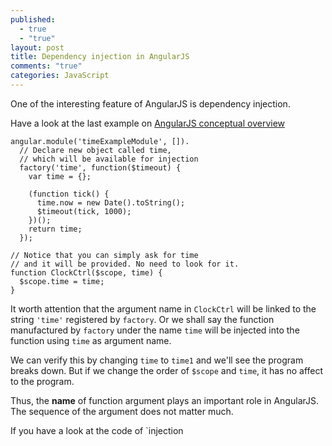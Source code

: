 ```yaml
---
published: 
  - true
  - "true"
layout: post
title: Dependency injection in AngularJS
comments: "true"
categories: JavaScript
---
```


One of the interesting feature of AngularJS is dependency injection.

Have a look at the last example on [AngularJS conceptual overview](http://docs.angularjs.org/guide/concepts)

```
angular.module('timeExampleModule', []).
  // Declare new object called time,
  // which will be available for injection
  factory('time', function($timeout) {
    var time = {};
 
    (function tick() {
      time.now = new Date().toString();
      $timeout(tick, 1000);
    })();
    return time;
  });
 
// Notice that you can simply ask for time
// and it will be provided. No need to look for it.
function ClockCtrl($scope, time) {
  $scope.time = time;
}
```

It worth attention that the argument name in `ClockCtrl` will be linked to the string `'time'` registered by `factory`. Or we shall say the function manufactured by `factory` under the name `time` will be injected into the function using `time` as argument name.

We can verify this by changing `time` to `time1` and we'll see the program breaks down. But if we change the order of `$scope` and `time`, it has no affect to the program.

Thus, the **name** of function argument plays an important role in AngularJS. The sequence of the argument does not matter much.

If you have a look at the code of `injection